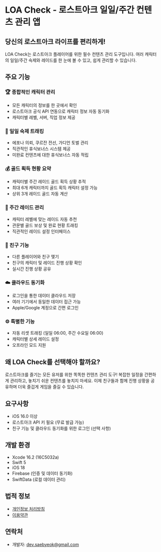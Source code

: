 # LOA Check - 로스트아크 일일/주간 컨텐츠 관리 앱

## 당신의 로스트아크 라이프를 편리하게!

LOA Check는 로스트아크 플레이어를 위한 필수 컨텐츠 관리 도구입니다.
여러 캐릭터의 일일/주간 숙제와 레이드를 한 눈에 볼 수 있고, 쉽게 관리할 수 있습니다.

## 주요 기능

### 🏆 종합적인 캐릭터 관리
- 모든 캐릭터의 정보를 한 곳에서 확인
- 로스트아크 공식 API 연동으로 캐릭터 정보 자동 동기화
- 캐릭터별 레벨, 서버, 직업 정보 제공

### 📅 일일 숙제 트래킹
- 에포나 의뢰, 쿠르잔 전선, 가디언 토벌 관리
- 직관적인 휴식보너스 시스템 제공
- 미완료 컨텐츠에 대한 휴식보너스 자동 적립

### 💰 골드 획득 현황 요약
- 캐릭터별 주간 레이드 골드 획득 상황 추적
- 최대 6개 캐릭터까지 골드 획득 캐릭터 설정 가능
- 상위 3개 레이드 골드 자동 계산

### 🎲 주간 레이드 관리
- 캐릭터 레벨에 맞는 레이드 자동 추천
- 관문별 골드 보상 및 완료 현황 트래킹
- 직관적인 레이드 설정 인터페이스

### 👥 친구 기능
- 다른 플레이어와 친구 맺기
- 친구의 캐릭터 및 레이드 진행 상황 확인
- 실시간 진행 상황 공유

### ☁️ 클라우드 동기화
- 로그인을 통한 데이터 클라우드 저장
- 여러 기기에서 동일한 데이터 접근 가능
- Apple/Google 계정으로 간편 로그인

### ⚙️ 특별한 기능
- 자동 리셋 트래킹 (일일 06:00, 주간 수요일 06:00)
- 캐릭터별 상세 레이드 설정
- 오프라인 모드 지원

## 왜 LOA Check를 선택해야 할까요?

로스트아크를 즐기는 모든 유저를 위한 똑똑한 컨텐츠 관리 도구! 복잡한 일정을 간편하게 관리하고, 
놓치기 쉬운 컨텐츠를 놓치지 마세요. 이제 친구들과 함께 진행 상황을 공유하며 더욱 즐겁게 게임을 즐길 수 있습니다.

## 요구사항
- iOS 16.0 이상
- 로스트아크 API 키 필요 (무료 발급 가능)
- 친구 기능 및 클라우드 동기화를 위한 로그인 (선택 사항)

## 개발 환경
- Xcode 16.2 (16C5032a)
- Swift 5
- iOS 18
- Firebase (인증 및 데이터 동기화)
- SwiftData (로컬 데이터 관리)

## 법적 정보
- [개인정보 처리방침](https://saebyeokjang.github.io/LOACheck/privacy-policy)
- [이용약관](https://saebyeokjang.github.io/LOACheck/terms)

## 연락처
- 개발자: dev.saebyeok@gmail.com
